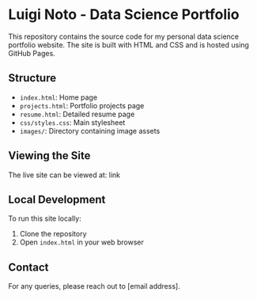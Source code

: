 # Luigi Noto - Data Science Portfolio

This repository contains the source code for my personal data science portfolio website. The site is built with HTML and CSS and is hosted using GitHub Pages.

## Structure

- `index.html`: Home page
- `projects.html`: Portfolio projects page
- `resume.html`: Detailed resume page
- `css/styles.css`: Main stylesheet
- `images/`: Directory containing image assets

## Viewing the Site

The live site can be viewed at: link

## Local Development

To run this site locally:

1. Clone the repository
2. Open `index.html` in your web browser

## Contact

For any queries, please reach out to [email address].